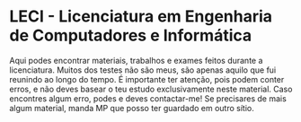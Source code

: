# LECI - Licenciatura em Engenharia de Computadores e Informática 

Aqui podes encontrar materiais, trabalhos e exames feitos durante a licenciatura. Muitos dos testes não são meus, são apenas aquilo que fui reunindo ao longo do tempo. É importante ter atenção, pois podem conter erros, e não deves basear o teu estudo exclusivamente neste material. Caso encontres algum erro, podes e deves contactar-me!
Se precisares de mais algum material, manda MP que posso ter guardado em outro sítio. 

